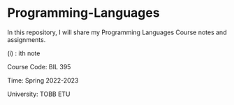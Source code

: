 # Programming-Languages
In this repository, I will share my Programming Languages Course notes and assignments.

(i) : ith note

Course Code: BIL 395

Time: Spring 2022-2023

University: TOBB ETU
